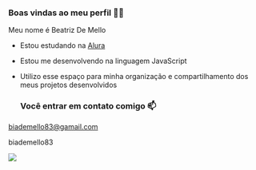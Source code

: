 ### Boas vindas ao meu perfil  😮‍💨

Meu nome é Beatriz De Mello

- Estou estudando na [Alura](https://www.alura.com.br)
- Estou me desenvolvendo na linguagem JavaScript
- Utilizo esse espaço para minha organização e compartilhamento dos meus projetos desenvolvidos

  ### Você entrar em contato comigo 📫
biademello83@gamail.com

biademello83

![](https://media.tenor.com/mhLPO2VldCkAAAAM/0001.gif)

